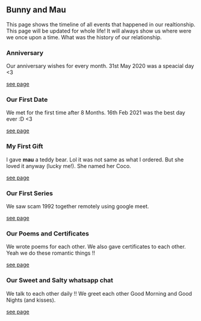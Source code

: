 ## Bunny and Mau

This page shows the timeline of all events that happened in our realtionship. This page will be updated for whole life! It will always show us where were we once upon a time. What was the history of our relationship.  

### Anniversary

Our anniversary wishes for every month. 31st May 2020 was a speacial day <3

[see page]()

### Our First Date

We met for the first time after 8 Months. 16th Feb 2021 was the best day ever :D <3

[see page]()

### My First Gift

I gave **mau** a teddy bear. Lol it was not same as what I ordered. But she loved it anyway (lucky me!). She named her Coco.

[see page]()

### Our First Series

We saw scam 1992 together remotely using google meet.

[see page](https://www.sonyliv.com/shows/scam-1992-the-harshad-mehta--1700000292)

### Our Poems and Certificates

We wrote poems for each other. We also gave certificates to each other. Yeah we do these romantic things !!

[see page]()

### Our Sweet and Salty whatsapp chat

We talk to each other daily !! We greet each other Good Morning and Good Nights (and kisses). 

[see page]()

